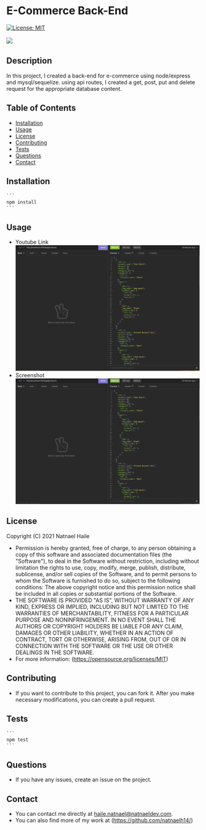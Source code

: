 
# E-Commerce Back-End
[![License: MIT](https://img.shields.io/badge/License-MIT-yellow.svg)](https://opensource.org/licenses/MIT)<br/><br/>
<img src="https://img.shields.io/github/last-commit/natnaelh14/e-commerce-back-end">
## Description
In this project, I created a back-end for e-commerce using node/express and mysql/sequelize. using api routes, I created a get, post, put and delete request for the appropriate database content. 
## Table of Contents
* [Installation](#Installation)
* [Usage](#Usage)
* [License](#License)
* [Contributing](#Contribution)
* [Tests](#Tests)
* [Questions](#Questions)
* [Contact](#Contact)
## Installation
    ```
    npm install
    ```
## Usage
* Youtube Link
[![IMAGE ALT TEXT](/screenshot.png)](https://www.youtube.com/watch?v=9CyDWz6U_Mo "Demo")
* Screenshot
![alt text](/screenshot.png)
## License
Copyright (C) 2021 Natnael Haile
* Permission is hereby granted, free of charge, to any person obtaining a copy of this software and associated documentation files (the "Software"), to deal in the Software without restriction, including without limitation the rights to use, copy, modify, merge, publish, distribute, sublicense, and/or sell copies of the Software, and to permit persons to whom the Software is furnished to do so, subject to the following conditions: The above copyright notice and this permission notice shall be included in all copies or substantial portions of the Software.
* THE SOFTWARE IS PROVIDED "AS IS", WITHOUT WARRANTY OF ANY KIND, EXPRESS OR IMPLIED, INCLUDING BUT NOT LIMITED TO THE WARRANTIES OF MERCHANTABILITY, FITNESS FOR A PARTICULAR PURPOSE AND NONINFRINGEMENT. IN NO EVENT SHALL THE AUTHORS OR COPYRIGHT HOLDERS BE LIABLE FOR ANY CLAIM, DAMAGES OR OTHER LIABILITY, WHETHER IN AN ACTION OF CONTRACT, TORT OR OTHERWISE, ARISING FROM, OUT OF OR IN CONNECTION WITH THE SOFTWARE OR THE USE OR OTHER DEALINGS IN THE SOFTWARE.
* For more information: (https://opensource.org/licenses/MIT)
## Contributing
* If you want to contribute to this project, you can fork it. After you make necessary modifications, you can create a pull request.
## Tests
    ```
    npm test
    ```
## Questions
* If you have any issues, create an issue on the project.
## Contact
* You can contact me directly at haile.natnael@natnaeldev.com. 
* You can also find more of my work at (https://github.com/natnaelh14/)
